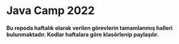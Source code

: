 # Java Camp 2022

#### Bu repoda haftalık olarak verilen görevlerin tamamlanmış halleri bulunmaktadır. Kodlar haftalara göre klasörlenip paylaşılır.
